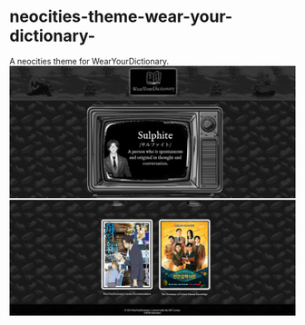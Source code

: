 # neocities-theme-wear-your-dictionary-
A neocities theme for WearYourDictionary.
![WearYourDictionary Neocities Screenshot 1](./WearYourDictionary%20Neocities%20Screenshot%201.png)
![WearYourDictionary Neocities Screenshot 2](./WearYourDictionary%20Neocities%20Screenshot%202.png)
